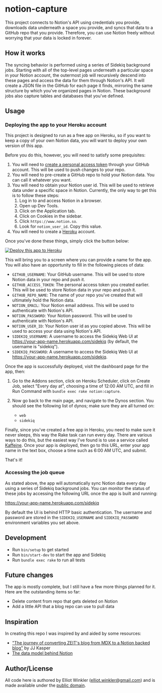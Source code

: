 # notion-capture

This project connects to Notion's API using credentials you provide,
downloads data underneath a space you provide,
and syncs that data to a GitHub repo that you provide.
Therefore, you can use Notion freely
without worrying that your data is locked in forever.

## How it works

The syncing behavior is performed using a series of Sidekiq background jobs.
Starting with all of the top-level pages underneath a particular space in your Notion account,
the outermost job will recursively descend into these pages
and access the data for them through Notion's API.
It will create a JSON file in the GitHub for each page it finds,
mirroring the same structure by which you've organized pages in Notion.
These background jobs also capture tables and databases that you've defined.

## Usage

### Deploying the app to your Heroku account

This project is designed to run as a free app on Heroku,
so if you want to keep a copy of your own Notion data,
you will want to deploy your own version of this app.

Before you do this, however, you will need to satisfy some prequisites:

1. You will need to [create a personal access token]
   through your GitHub account.
   This will be used to push changes to your repo.
2. You will need to pre-create a GitHub repo to hold your Notion data.
   You can call it whatever you want.
3. You will need to obtain your Notion user id.
   This will be used to retrieve data under a specific space in Notion.
   Currently, the only way to get this
   is to follow these steps:
   1. Log in to and access Notion in a browser.
   2. Open up Dev Tools.
   3. Click on the Application tab.
   4. Click on Cookies in the sidebar.
   5. Click `https://www.notion.so`.
   6. Look for `notion_user_id`. Copy this value.
4. You will need to create a [Heroku] account.

[create a personal access token]: https://docs.github.com/en/github/authenticating-to-github/keeping-your-account-and-data-secure/creating-a-personal-access-token
[Heroku]: https://heroku.com

Once you've done these things,
simply click the button below:

[![Deploy this app to Heroku](https://www.herokucdn.com/deploy/button.svg)](https://heroku.com/deploy)

This will bring you to a screen
where you can provide a name for the app.
You will also have an opportunity to fill in the following pieces of data:

* `GITHUB_USERNAME`:
 Your GitHub username.
 This will be used to store Notion data in your repo and push it.
* `GITHUB_ACCESS_TOKEN`:
 The personal access token you created earlier.
 This will be used to store Notion data in your repo and push it.
* `GITHUB_REPO_NAME`:
 The name of your repo you've created
 that will ultimately hold the Notion data.
* `NOTION_EMAIL`:
 Your Notion email address.
 This will be used to authenticate with Notion's API.
* `NOTION_PASSWORD`:
 Your Notion password.
 This will be used to authenticate with Notion's API.
* `NOTION_USER_ID`:
 Your Notion user id as you copied above.
 This will be used to access your data using Notion's API.
* `SIDEKIQ_USERNAME`:
 A username to access the Sidekiq Web UI at
 <https://your-app-name.herokuapp.com/sidekiq>
 (by default, the username is "sidekiq").
* `SIDEKIQ_PASSWORD`:
 A username to access the Sidekiq Web UI at
 <https://your-app-name.herokuapp.com/sidekiq>.

Once the app is successfully deployed,
visit the dashboard page for the app,
then:

1. Go to the Addons section,
   click on Heroku Scheduler,
   click on Create Job,
   select "Every day at",
   choosing a time of 12:00 AM UTC,
   and fill in Run Command with `bundle exec rake notion:capture`.
2. Now go back to the main page,
   and navigate to the Dynos section.
   You should see the following list of dynos;
   make sure they are all turned on:

   * `web`
   * `sidekiq`

Finally, since you've created a free app in Heroku,
you need to make sure it never sleeps,
this way the Rake task can run every day.
There are various ways to do this,
but the easiest way I've found is to use a service called [Kaffeine][kaffeine].
Once your app is deployed,
then go to this URL,
enter your app name in the text box,
choose a time such as 6:00 AM UTC,
and submit.

That's it!

[kaffeine]: https://kaffeine.herokuapp.com/

### Accessing the job queue

As stated above,
the app will automatically sync Notion data every day
using a series of Sidekiq background jobs.
You can monitor the status of these jobs
by accessing the following URL once the app is built and running:

<https://your-app-name.herokuapp.com/sidekiq>

By default the UI is behind HTTP basic authentication.
The username and password are stored
in the `SIDEKIQ_USERNAME` and `SIDEKIQ_PASSWORD` environment variables you set above.

## Development

* Run `bin/setup` to get started
* Run `bin/start-dev` to start the app and Sidekiq
* Run `bundle exec rake` to run all tests

## Future changes

The app is mostly complete,
but I still have a few more things planned for it.
Here are the outstanding items so far:

* Delete content from repo that gets deleted on Notion
* Add a little API that a blog repo can use to pull data

## Inspiration

In creating this repo I was inspired by and aided by some resources:

* ["The journey of converting ZEIT's blog from MDX to a Notion backed blog"][zeit-notion-blog] by JJ Kasper
* [The data model behind Notion][notion-data-model]

[zeit-notion-blog]: https://www.youtube.com/watch?v=AMyhzrF2lj8
[notion-data-model]: https://www.notion.so/blog/data-model-behind-notion

## Author/License

All code here is authored by Elliot Winkler (<elliot.winkler@gmail.com>)
and is made available under the [public domain].

[public domain]: ./LICENSE
